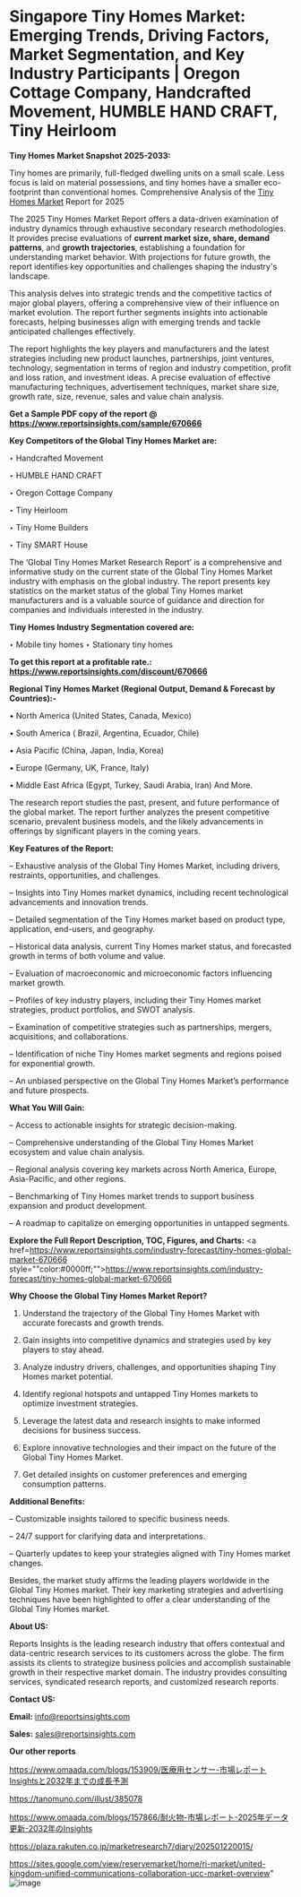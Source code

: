 # Singapore Tiny Homes Market: Emerging Trends, Driving Factors, Market Segmentation, and Key Industry Participants | Oregon Cottage Company, Handcrafted Movement, HUMBLE HAND CRAFT, Tiny Heirloom

<strong>Tiny Homes Market Snapshot 2025-2033:</strong>

Tiny homes are primarily, full-fledged dwelling units on a small scale. Less focus is laid on material possessions, and tiny homes have a smaller eco-footprint than conventional homes. Comprehensive Analysis of the <a href=https://www.reportsinsights.com/sample/670666>Tiny Homes Market</a> Report for 2025

The 2025 Tiny Homes Market Report offers a data-driven examination of industry dynamics through exhaustive secondary research methodologies. It provides precise evaluations of <strong>current market size, share, demand patterns</strong>, and <strong>growth trajectories</strong>, establishing a foundation for understanding market behavior. With projections for future growth, the report identifies key opportunities and challenges shaping the industry's landscape.

This analysis delves into strategic trends and the competitive tactics of major global players, offering a comprehensive view of their influence on market evolution. The report further segments insights into actionable forecasts, helping businesses align with emerging trends and tackle anticipated challenges effectively.

The report highlights the key players and manufacturers and the latest strategies including new product launches, partnerships, joint ventures, technology, segmentation in terms of region and industry competition, profit and loss ration, and investment ideas. A precise evaluation of effective manufacturing techniques, advertisement techniques, market share size, growth rate, size, revenue, sales and value chain analysis.

<strong>Get a Sample PDF copy of the report @ <a href=https://www.reportsinsights.com/sample/670666 style=color:#0000ff;>https://www.reportsinsights.com/sample/670666</a></strong>

<strong>Key Competitors of the Global Tiny Homes Market are:</strong>

‣ Handcrafted Movement

‣ HUMBLE HAND CRAFT

‣ Oregon Cottage Company

‣ Tiny Heirloom

‣ Tiny Home Builders

‣ Tiny SMART House

The ‘Global Tiny Homes Market Research Report’ is a comprehensive and informative study on the current state of the Global Tiny Homes Market industry with emphasis on the global industry. The report presents key statistics on the market status of the global Tiny Homes market manufacturers and is a valuable source of guidance and direction for companies and individuals interested in the industry.

<strong>Tiny Homes Industry Segmentation covered are:</strong>

‣ Mobile tiny homes
‣ Stationary tiny homes

<strong>To get this report at a profitable rate.: <a href=https://www.reportsinsights.com/discount/670666 style=color:#0000ff;>https://www.reportsinsights.com/discount/670666</a></strong>

<strong>Regional Tiny Homes Market (Regional Output, Demand &amp; Forecast by Countries):-</strong>

• North America (United States, Canada, Mexico)

• South America ( Brazil, Argentina, Ecuador, Chile)

• Asia Pacific (China, Japan, India, Korea)

• Europe (Germany, UK, France, Italy)

• Middle East Africa (Egypt, Turkey, Saudi Arabia, Iran) And More.

The research report studies the past, present, and future performance of the global market. The report further analyzes the present competitive scenario, prevalent business models, and the likely advancements in offerings by significant players in the coming years.

<strong>Key Features of the Report:</strong>

– Exhaustive analysis of the Global Tiny Homes Market, including drivers, restraints, opportunities, and challenges.

– Insights into Tiny Homes market dynamics, including recent technological advancements and innovation trends.

– Detailed segmentation of the Tiny Homes market based on product type, application, end-users, and geography.

– Historical data analysis, current Tiny Homes market status, and forecasted growth in terms of both volume and value.

– Evaluation of macroeconomic and microeconomic factors influencing market growth.

– Profiles of key industry players, including their Tiny Homes market strategies, product portfolios, and SWOT analysis.

– Examination of competitive strategies such as partnerships, mergers, acquisitions, and collaborations.

– Identification of niche Tiny Homes market segments and regions poised for exponential growth.

– An unbiased perspective on the Global Tiny Homes Market’s performance and future prospects.

<strong>What You Will Gain:</strong>

– Access to actionable insights for strategic decision-making.

– Comprehensive understanding of the Global Tiny Homes Market ecosystem and value chain analysis.

– Regional analysis covering key markets across North America, Europe, Asia-Pacific, and other regions.

– Benchmarking of Tiny Homes market trends to support business expansion and product development.

– A roadmap to capitalize on emerging opportunities in untapped segments.

<strong>Explore the Full Report Description, TOC, Figures, and Charts:</strong>
<a href=https://www.reportsinsights.com/industry-forecast/tiny-homes-global-market-670666 style=""color:#0000ff;"">https://www.reportsinsights.com/industry-forecast/tiny-homes-global-market-670666</a>

<strong>Why Choose the Global Tiny Homes Market Report?</strong>

1. Understand the trajectory of the Global Tiny Homes Market with accurate forecasts and growth trends.

2. Gain insights into competitive dynamics and strategies used by key players to stay ahead.

3. Analyze industry drivers, challenges, and opportunities shaping Tiny Homes market potential.

4. Identify regional hotspots and untapped Tiny Homes markets to optimize investment strategies.

5. Leverage the latest data and research insights to make informed decisions for business success.

6. Explore innovative technologies and their impact on the future of the Global Tiny Homes Market.

7. Get detailed insights on customer preferences and emerging consumption patterns.

<strong>Additional Benefits:</strong>

– Customizable insights tailored to specific business needs.

– 24/7 support for clarifying data and interpretations.

– Quarterly updates to keep your strategies aligned with Tiny Homes market changes.

Besides, the market study affirms the leading players worldwide in the Global Tiny Homes market. Their key marketing strategies and advertising techniques have been highlighted to offer a clear understanding of the Global Tiny Homes market.

<strong><strong>About US</strong>:</strong>

Reports Insights is the leading research industry that offers contextual and data-centric research services to its customers across the globe. The firm assists its clients to strategize business policies and accomplish sustainable growth in their respective market domain. The industry provides consulting services, syndicated research reports, and customized research reports.

<strong>Contact US:</strong>

<p class=><b>Email:</b> <a href=mailto:info@reportsinsights.com>info@reportsinsights.com</a></p>
<p class=><b>Sales:</b> <a href=mailto:sales@reportsinsights.com>sales@reportsinsights.com</a></p>

<strong>Our other reports</strong>

<a href=https://www.omaada.com/blogs/153909/医療用センサー-市場レポートInsightsと2032年までの成長予測>https://www.omaada.com/blogs/153909/医療用センサー-市場レポートInsightsと2032年までの成長予測</a>

<a href=https://tanomuno.com/illust/385078>https://tanomuno.com/illust/385078</a>

<a href=https://www.omaada.com/blogs/157866/耐火物-市場レポート-2025年データ更新-2032年のInsights>https://www.omaada.com/blogs/157866/耐火物-市場レポート-2025年データ更新-2032年のInsights</a>

<a href=https://plaza.rakuten.co.jp/marketresearch7/diary/202501220015/>https://plaza.rakuten.co.jp/marketresearch7/diary/202501220015/</a>

<a href=https://sites.google.com/view/reservemarket/home/ri-market/united-kingdom-unified-communications-collaboration-ucc-market-overview>https://sites.google.com/view/reservemarket/home/ri-market/united-kingdom-unified-communications-collaboration-ucc-market-overview</a>"
![image](https://github.com/user-attachments/assets/efa76a15-7898-4d18-b5c7-039f9721a592)
